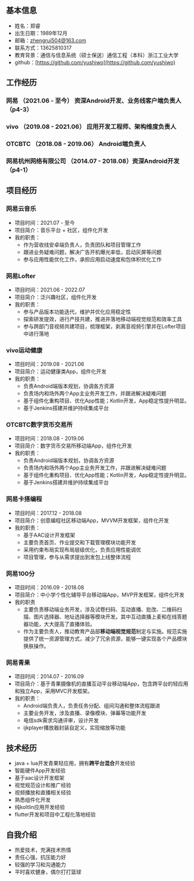 ## 基本信息
+ 姓名：郑睿
+ 出生日期：1989年12月 
+ 邮箱：zhengrui504@163.com
+ 联系方式：13625810317
+ 教育背景：通信与信息系统（硕士保送）通信工程（本科）浙江工业大学
+ github：[https://github.com/yushiwo](https://github.com/yushiwo)


## 工作经历
### 网易 （2021.06 - 至今）	资深Android开发、业务线客户端负责人（p4-3）
### vivo （2019.08 - 2021.06）	应用开发工程师、架构维度负责人
### OTCBTC （2018.08 - 2019.06）	Android端负责人
### 网易杭州网络有限公司 （2014.07 - 2018.08）资深Android开发（p4-1）

## 项目经历

### 网易云音乐
+ 项目时间：2021.07 - 至今
+ 项目简介：音乐平台 + 社区，组件化开发
+ 我的职责：
	- 作为营收线安卓端负责人，负责团队和项目管理工作
	- 跟进业务疑难问题，解决广告开机曝光率低，启动灰屏等问题
	- 参与应用性能优化工作，承担应用启动速度和包体积优化工作
	
### 网易Lofter
+ 项目时间：2021.06 - 2022.07
+ 项目简介：泛兴趣社区，组件化开发
+ 我的职责：
	- 参与产品版本功能迭代，维护并优化应用稳定性
	- 探索研发提效，进行产技共建，推进并落地移动端视觉规范和效率工具
	- 参与跨部门音视频共建项目，梳理框架，剥离音视频引擎并在Lofter项目中进行落地

### vivo运动健康
+ 项目时间：2019.08 - 2021.06
+ 项目简介：运动健康类App，组件化开发
+ 我的职责：
	- 负责Android端版本规划，协调各方资源
	- 负责场内和场外两个App主业务开发工作，并跟进解决疑难问题
	- 基于组件化重构项目、优化App性能；Kotlin开发，App稳定性提升明显。
	- 基于Jenkins搭建并维护持续集成平台

### OTCBTC数字货币交易所
+ 项目时间：2018.08 - 2019.06
+ 项目简介：数字货币交易所移动端App，组件化开发
+ 我的职责：
	- 负责Android端版本规划，协调各方资源
	- 负责场内和场外两个App主业务开发工作，并跟进解决疑难问题
	- 基于组件化重构项目、优化App性能；Kotlin开发，App稳定性提升明显。
	- 基于Jenkins搭建并维护持续集成平台

### 网易卡搭编程
+ 项目时间：2017.12 - 2018.08
+ 项目简介：创意编程社区移动端App，MVVM开发框架，组件化开发
+ 我的职责：
	- 基于AAC设计开发框架
	- 主要负责首页、作业提交和下载管理模块功能开发
	- 采用约束布局实现布局层级优化，负责应用性能调优
	- 项目管理，参与从需求提出到发包上线整体流程

### 网易100分
+ 项目时间：2016.09 - 2018.08
+ 项目简介：中小学个性化辅导平台移动端App，MVP开发框架，组件化开发
+ 我的职责
	- 主要负责移动端业务开发，涉及试卷扫码、互动直播、批改、二维码扫描、图片选择器、地址选择器等模块开发。其中互动直播上麦和在线答题器功能，大大提高了直播体验。
	- 作为主要负责人，推动教育产品部**移动端视觉规范**制定与实施。规范实施提供了统一资源管理方式，减少了冗余资源，能够一键实现各个产品模块换肤操作。

### 网易青果
+ 项目时间：2014.07 - 2016.09
+ 项目简介：基于青果摄像机的直播互动平台移动端App，包含跨平台的轻应用和独立App，采用MVC开发框架。
+ 我的职责：
	- Android端负责人，负责任务分配、组间沟通和整体流程跟进
	- 主要业务开发，涉及直播、录像模块、弹幕等功能开发
	- 电信sdk需求沟通评审，设计开发
	- ijkplayer播放器封装自定义，实现缩放等功能

## 技术经历
+ java + lua开发青果轻应用，拥有**跨平台混合**开发经验
+ 智能硬件App开发经验
+ 基于aac设计开发框架
+ 视觉规范设计和推广经验
+ 视频播放和直播相关经验
+ 熟悉组件化开发
+ 纯koltlin应用开发经验
+ flutter开发和项目中工程化落地经验

## 自我介绍
+ 热爱技术，充满技术热情
+ 责任心强，抗压能力好
+ 较强的学习和沟通能力
+ 平时喜欢健身，偶尔打打篮球

